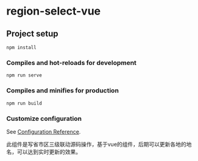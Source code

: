 # region-select-vue

## Project setup
```
npm install
```

### Compiles and hot-reloads for development
```
npm run serve
```

### Compiles and minifies for production
```
npm run build
```

### Customize configuration
See [Configuration Reference](https://cli.vuejs.org/config/).

此组件是写省市区三级联动源码操作，基于vue的组件，后期可以更新各地的地名，可以达到实时更新的效果。
